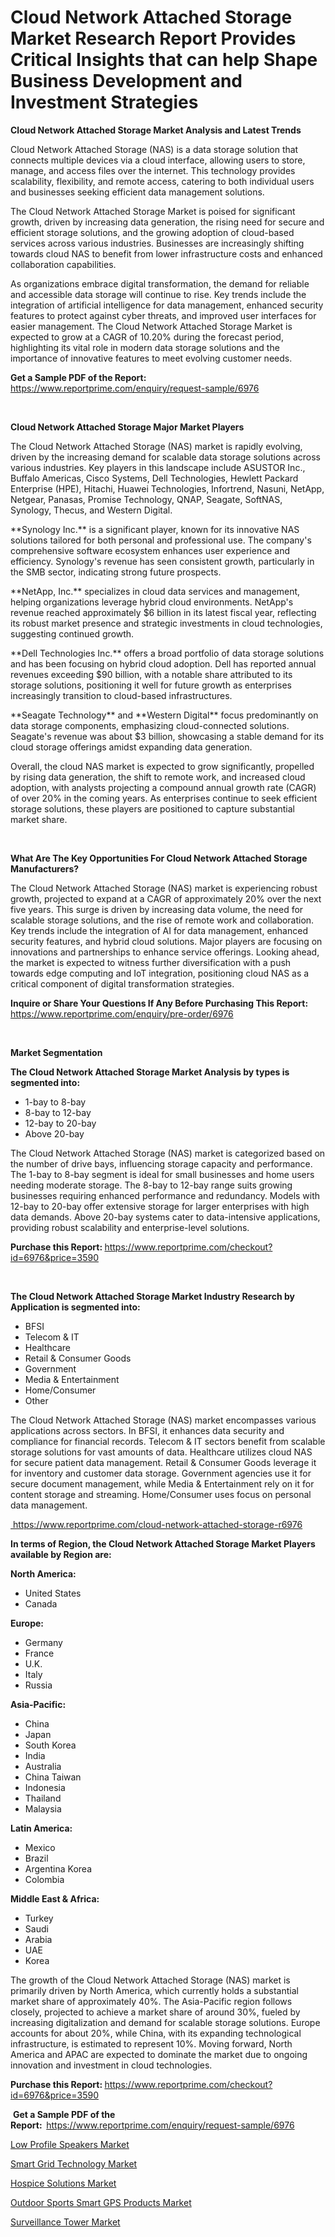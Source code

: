 <p><h1>Cloud Network Attached Storage Market Research Report Provides Critical Insights that can help Shape Business Development and Investment Strategies</h1></p><p><strong>Cloud Network Attached Storage Market Analysis and Latest Trends</strong></p>
<p><p>Cloud Network Attached Storage (NAS) is a data storage solution that connects multiple devices via a cloud interface, allowing users to store, manage, and access files over the internet. This technology provides scalability, flexibility, and remote access, catering to both individual users and businesses seeking efficient data management solutions.</p><p>The Cloud Network Attached Storage Market is poised for significant growth, driven by increasing data generation, the rising need for secure and efficient storage solutions, and the growing adoption of cloud-based services across various industries. Businesses are increasingly shifting towards cloud NAS to benefit from lower infrastructure costs and enhanced collaboration capabilities.</p><p>As organizations embrace digital transformation, the demand for reliable and accessible data storage will continue to rise. Key trends include the integration of artificial intelligence for data management, enhanced security features to protect against cyber threats, and improved user interfaces for easier management. The Cloud Network Attached Storage Market is expected to grow at a CAGR of 10.20% during the forecast period, highlighting its vital role in modern data storage solutions and the importance of innovative features to meet evolving customer needs.</p></p>
<p><strong>Get a Sample PDF of the Report:&nbsp;</strong> <a href="https://www.reportprime.com/enquiry/request-sample/6976">https://www.reportprime.com/enquiry/request-sample/6976</a></p>
<p>&nbsp;</p>
<p><strong>Cloud Network Attached Storage Major Market Players</strong></p>
<p><p>The Cloud Network Attached Storage (NAS) market is rapidly evolving, driven by the increasing demand for scalable data storage solutions across various industries. Key players in this landscape include ASUSTOR Inc., Buffalo Americas, Cisco Systems, Dell Technologies, Hewlett Packard Enterprise (HPE), Hitachi, Huawei Technologies, Infortrend, Nasuni, NetApp, Netgear, Panasas, Promise Technology, QNAP, Seagate, SoftNAS, Synology, Thecus, and Western Digital.</p><p>**Synology Inc.** is a significant player, known for its innovative NAS solutions tailored for both personal and professional use. The company's comprehensive software ecosystem enhances user experience and efficiency. Synology's revenue has seen consistent growth, particularly in the SMB sector, indicating strong future prospects.</p><p>**NetApp, Inc.** specializes in cloud data services and management, helping organizations leverage hybrid cloud environments. NetApp's revenue reached approximately $6 billion in its latest fiscal year, reflecting its robust market presence and strategic investments in cloud technologies, suggesting continued growth.</p><p>**Dell Technologies Inc.** offers a broad portfolio of data storage solutions and has been focusing on hybrid cloud adoption. Dell has reported annual revenues exceeding $90 billion, with a notable share attributed to its storage solutions, positioning it well for future growth as enterprises increasingly transition to cloud-based infrastructures.</p><p>**Seagate Technology** and **Western Digital** focus predominantly on data storage components, emphasizing cloud-connected solutions. Seagate's revenue was about $3 billion, showcasing a stable demand for its cloud storage offerings amidst expanding data generation.</p><p>Overall, the cloud NAS market is expected to grow significantly, propelled by rising data generation, the shift to remote work, and increased cloud adoption, with analysts projecting a compound annual growth rate (CAGR) of over 20% in the coming years. As enterprises continue to seek efficient storage solutions, these players are positioned to capture substantial market share.</p></p>
<p>&nbsp;</p>
<p><strong>What Are The Key Opportunities For Cloud Network Attached Storage Manufacturers?</strong></p>
<p><p>The Cloud Network Attached Storage (NAS) market is experiencing robust growth, projected to expand at a CAGR of approximately 20% over the next five years. This surge is driven by increasing data volume, the need for scalable storage solutions, and the rise of remote work and collaboration. Key trends include the integration of AI for data management, enhanced security features, and hybrid cloud solutions. Major players are focusing on innovations and partnerships to enhance service offerings. Looking ahead, the market is expected to witness further diversification with a push towards edge computing and IoT integration, positioning cloud NAS as a critical component of digital transformation strategies.</p></p>
<p><strong>Inquire or Share Your Questions If Any Before Purchasing This Report:</strong> <a href="https://www.reportprime.com/enquiry/pre-order/6976">https://www.reportprime.com/enquiry/pre-order/6976</a></p>
<p>&nbsp;</p>
<p><strong>Market Segmentation</strong></p>
<p><strong>The Cloud Network Attached Storage Market Analysis by types is segmented into:</strong></p>
<p><ul><li>1-bay to 8-bay</li><li>8-bay to 12-bay</li><li>12-bay to 20-bay</li><li>Above 20-bay</li></ul></p>
<p><p>The Cloud Network Attached Storage (NAS) market is categorized based on the number of drive bays, influencing storage capacity and performance. The 1-bay to 8-bay segment is ideal for small businesses and home users needing moderate storage. The 8-bay to 12-bay range suits growing businesses requiring enhanced performance and redundancy. Models with 12-bay to 20-bay offer extensive storage for larger enterprises with high data demands. Above 20-bay systems cater to data-intensive applications, providing robust scalability and enterprise-level solutions.</p></p>
<p><strong>Purchase this Report:&nbsp;</strong><a href="https://www.reportprime.com/checkout?id=6976&price=3590">https://www.reportprime.com/checkout?id=6976&price=3590</a></p>
<p>&nbsp;</p>
<p><strong>The Cloud Network Attached Storage Market Industry Research by Application is segmented into:</strong></p>
<p><ul><li>BFSI</li><li>Telecom & IT</li><li>Healthcare</li><li>Retail & Consumer Goods</li><li>Government</li><li>Media & Entertainment</li><li>Home/Consumer</li><li>Other</li></ul></p>
<p><p>The Cloud Network Attached Storage (NAS) market encompasses various applications across sectors. In BFSI, it enhances data security and compliance for financial records. Telecom & IT sectors benefit from scalable storage solutions for vast amounts of data. Healthcare utilizes cloud NAS for secure patient data management. Retail & Consumer Goods leverage it for inventory and customer data storage. Government agencies use it for secure document management, while Media & Entertainment rely on it for content storage and streaming. Home/Consumer uses focus on personal data management.</p></p>
<p><a href="https://www.reportprime.com/cloud-network-attached-storage-r6976">&nbsp;https://www.reportprime.com/cloud-network-attached-storage-r6976</a></p>
<p><strong>In terms of Region, the Cloud Network Attached Storage Market Players available by Region are:</strong></p>
<p>
    <p> <strong> North America: </strong>
        <ul>
            <li>United States</li>
            <li>Canada</li>
        </ul>
        </p> 
    <p> <strong> Europe: </strong>
        <ul>
            <li>Germany</li>
            <li>France</li>
            <li>U.K.</li>
            <li>Italy</li>
            <li>Russia</li>
        </ul>
        </p> 
    <p> <strong> Asia-Pacific: </strong>
        <ul>
            <li>China</li>
            <li>Japan</li>
            <li>South Korea</li>
            <li>India</li>
            <li>Australia</li>
            <li>China Taiwan</li>
            <li>Indonesia</li>
            <li>Thailand</li>
            <li>Malaysia</li>
        </ul>
        </p> 
    <p> <strong> Latin America: </strong>
        <ul>
            <li>Mexico</li>
            <li>Brazil</li>
            <li>Argentina Korea</li>
            <li>Colombia</li>
        </ul>
        </p> 
    <p> <strong> Middle East & Africa: </strong>
        <ul>
            <li>Turkey</li>
            <li>Saudi</li>
            <li>Arabia</li>
            <li>UAE</li>
            <li>Korea</li>
        </ul>
    </p>
    </p>
<p><p>The growth of the Cloud Network Attached Storage (NAS) market is primarily driven by North America, which currently holds a substantial market share of approximately 40%. The Asia-Pacific region follows closely, projected to achieve a market share of around 30%, fueled by increasing digitalization and demand for scalable storage solutions. Europe accounts for about 20%, while China, with its expanding technological infrastructure, is estimated to represent 10%. Moving forward, North America and APAC are expected to dominate the market due to ongoing innovation and investment in cloud technologies.</p></p>
<p><strong>Purchase this Report: </strong><a href="https://www.reportprime.com/checkout?id=6976&price=3590">https://www.reportprime.com/checkout?id=6976&price=3590</a></p>
<p>&nbsp;<strong>Get a Sample PDF of the Report:&nbsp;&nbsp;</strong><a href="https://www.reportprime.com/enquiry/request-sample/6976">https://www.reportprime.com/enquiry/request-sample/6976</a></p>
<p><strong></strong></p>
<p><p><a href="https://medium.com/@tracey.skinner9085/low-profile-speakers-market-size-growth-trends-and-industry-analysis-by-type-by-application-and-74abe77dbbd7">Low Profile Speakers Market</a></p><p><a href="https://github.com/GraceTurner587/Market-Research-Report-List-1/blob/main/smart-grid-technology-market.md">Smart Grid Technology Market</a></p><p><a href="https://www.linkedin.com/pulse/hospice-solutions-market-global-regional-analysis-focus-region-3mi2c?trackingId=8sKb9%2FPcTH6l3IP6hwTYDQ%3D%3D">Hospice Solutions Market</a></p><p><a href="https://issuu.com/reportprime-2/docs/outdoor-sports-smart-gps-products-m_9cc9ac194a7d10">Outdoor Sports Smart GPS Products Market</a></p><p><a href="https://medium.com/@lamm8276/analyzing-surveillance-tower-market-dynamics-and-growth-drivers-and-forecasted-for-period-from-2024-1394959f58ad?postPublishedType=initial">Surveillance Tower Market</a></p></p>